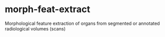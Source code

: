 # morph-feat-extract
Morphological feature extraction of organs from segmented or annotated radiological volumes (scans)
